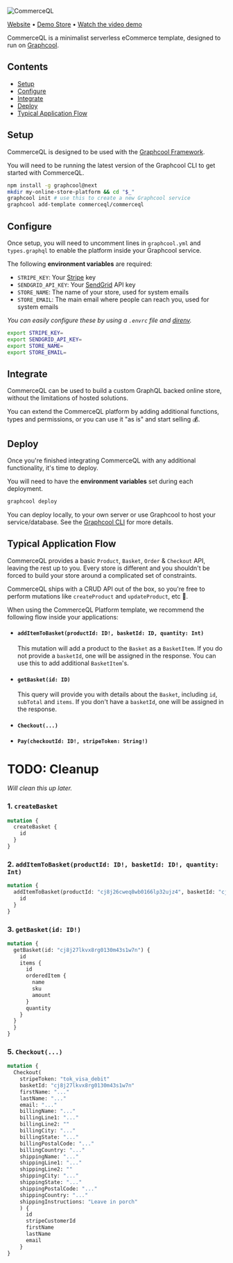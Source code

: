 <img align="center" srcl="https://i.imgur.com/MqJmOQ5.png" alt="CommerceQL" title="Serverless GraphQL eCommerce platform" />

[Website](https://commerceql.com) • [Demo Store](https://demo.commerceql.com) • [Watch the video demo](https://commerceql.com/#video)

CommerceQL is a minimalist serverless eCommerce template, designed to run on [Graphcool](https://graph.cool).

## Contents

* [Setup](#setup)
* [Configure](#configure)
* [Integrate](#integrate)
* [Deploy](#deploy)
* [Typical Application Flow](#typical-application-flow)

## <a name="setup"></a>Setup

CommerceQL is designed to be used with the [Graphcool Framework](https://github.com/graphcool/graphcool).

You will need to be running the latest version of the Graphcool CLI to get started with CommerceQL.

  ```bash
  npm install -g graphcool@next
  mkdir my-online-store-platform && cd "$_"
  graphcool init # use this to create a new Graphcool service
  graphcool add-template commerceql/commerceql
  ```

## <a name="configure"></a>Configure

Once setup, you will need to uncomment lines in `graphcool.yml` and `types.graphql` to enable the platform inside your Graphcool service.

The following **environment variables** are required:

* `STRIPE_KEY`: Your [Stripe](https://stripe.com) key
* `SENDGRID_API_KEY`: Your [SendGrid](https://sendgrid.com) API key
* `STORE_NAME`: The name of your store, used for system emails
* `STORE_EMAIL`: The main email where people can reach you, used for system emails

_You can easily configure these by using a `.envrc` file and [direnv](https://direnv.net)._

```bash
export STRIPE_KEY=
export SENDGRID_API_KEY=
export STORE_NAME=
export STORE_EMAIL=
```

## <a name="integrate"></a>Integrate

CommerceQL can be used to build a custom GraphQL backed online store, without the limitations of hosted solutions.

You can extend the CommerceQL platform by adding additional functions, types and permissions, or you can use it "as is" and start selling 💰.

## <a name="deploy"></a>Deploy

Once you're finished integrating CommerceQL with any additional functionality, it's time to deploy.

You will need to have the **environment variables** set during each deployment.

  ```bash
  graphcool deploy
  ```

You can deploy locally, to your own server or use Graphcool to host your service/database. See the [Graphcool CLI](https://github.com/graphcool/graphcool#deployment) for more details.

## <a name="typical-application-flow"></a>Typical Application Flow

CommerceQL provides a basic `Product`, `Basket`, `Order` & `Checkout` API, leaving the rest up to you. Every store is different and you shouldn't be forced to build your store around a complicated set of constraints.

CommerceQL ships with a CRUD API out of the box, so you're free to perform mutations like `createProduct` and `updateProduct`, etc 🙌.

When using the CommerceQL Platform template, we recommend the following flow inside your applications:

- #### `addItemToBasket(productId: ID!, basketId: ID, quantity: Int)`

  This mutation will add a product to the `Basket` as a `BasketItem`. If you do not provide a `basketId`, one will be assigned in the response. You can use this to add additional `BasketItem`'s.

- #### `getBasket(id: ID)`

  This query will provide you with details about the `Basket`, including `id`, `subTotal` and `items`. If you don't have a `basketId`, one will be assigned in the response.

- #### `Checkout(...)`

- #### `Pay(checkoutId: ID!, stripeToken: String!)`

# TODO: Cleanup
_Will clean this up later._

### 1. `createBasket`
  ```graphql
  mutation {
    createBasket {
      id
    }
  }
  ```

### 2. `addItemToBasket(productId: ID!, basketId: ID!, quantity: Int)`
  ```graphql
  mutation {
    addItemToBasket(productId: "cj8j26cweq8wb0166lp32ujz4", basketId: "cj8j27lkvx8rg0130m43s1w7n", quantity: 3) {
      id
    }
  }
  ```

### 3. `getBasket(id: ID!)`
  ```graphql
  mutation {
    getBasket(id: "cj8j27lkvx8rg0130m43s1w7n") {
      id
      items {
        id
        orderedItem {
          name
          sku
          amount
        }
        quantity
      }
    }
    }
  }
  ```

### 5. `Checkout(...)`
  ```graphql
  mutation {
    Checkout(
      stripeToken: "tok_visa_debit"
      basketId: "cj8j27lkvx8rg0130m43s1w7n"
      firstName: "..."
      lastName: "..."
      email: "..."
      billingName: "..."
      billingLine1: "..."
      billingLine2: ""
      billingCity: "..."
      billingState: "..."
      billingPostalCode: "..."
      billingCountry: "..."
      shippingName: "..."
      shippingLine1: "..."
      shippingLine2: ""
      shippingCity: "..."
      shippingState: "..."
      shippingPostalCode: "..."
      shippingCountry: "..."
      shippingInstructions: "Leave in porch"
      ) {
        id
        stripeCustomerId
        firstName
        lastName
        email
      }
  }
  ```
